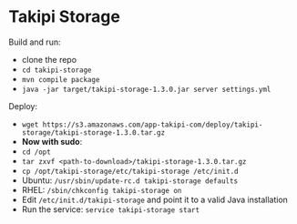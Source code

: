 Takipi Storage
==============

Build and run:
- clone the repo
- `cd takipi-storage`
- `mvn compile package`
- `java -jar target/takipi-storage-1.3.0.jar server settings.yml`

Deploy:
- `wget https://s3.amazonaws.com/app-takipi-com/deploy/takipi-storage/takipi-storage-1.3.0.tar.gz`
- **Now with sudo**:
- `cd /opt`
- `tar zxvf <path-to-download>/takipi-storage-1.3.0.tar.gz` 
- `cp /opt/takipi-storage/etc/takipi-storage /etc/init.d`
- Ubuntu: `/usr/sbin/update-rc.d takipi-storage defaults`
- RHEL: `/sbin/chkconfig takipi-storage on`
- Edit `/etc/init.d/takipi-storage` and point it to a valid Java installation
- Run the service: `service takipi-storage start`
